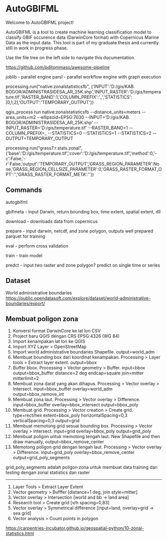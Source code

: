 # AutoGBIFML

Welcome to AutoGBIFML project!

AutoGBIFML is a tool to create machine learning classification model to classify GBIF occurence data (DarwinCore format) with Copernicus Marine Data as the input data. This tool is part of my graduate thesis and currently still in work in progress phase.

Use the file tree on the left side to navigate this documentation.

https://github.com/pditommaso/awesome-pipeline

joblib - parallel engine
parsl - parallel workflow engine with graph execution


processing.run("native:zonalstatisticsfb", {'INPUT':'D:/gis/KAB. BOGOR/ADMINISTRASIDESA_AR_25K.shp','INPUT_RASTER':'D:/gis/temperature.tif','RASTER_BAND':1,'COLUMN_PREFIX':'_','STATISTICS':[0,1,2],'OUTPUT':'TEMPORARY_OUTPUT'})

qgis_process run native:zonalstatisticsfb --distance_units=meters --area_units=m2 --ellipsoid=EPSG:7030 --INPUT='D:/gis/KAB. BOGOR/ADMINISTRASIDESA_AR_25K.shp' --INPUT_RASTER='D:/gis/temperature.tif' --RASTER_BAND=1 --COLUMN_PREFIX=_ --STATISTICS=0 --STATISTICS=1 --STATISTICS=2 --OUTPUT=TEMPORARY_OUTPUT

processing.run("grass7:r.stats.zonal", {'base':'D:/gis/temperature.tif','cover':'D:/gis/temperature.tif','method':0,'-c':False,'-r':False,'output':'TEMPORARY_OUTPUT','GRASS_REGION_PARAMETER':None,'GRASS_REGION_CELLSIZE_PARAMETER':0,'GRASS_RASTER_FORMAT_OPT':'','GRASS_RASTER_FORMAT_META':''})

## Commands

autogbifml

gbifmeta - input Darwin, return bounding box, time extent, spatial extent, dll

download - downloads data from copernicus

prepare - input darwin, netcdf, and zone polygon, outputs well prepared parquet for training

eval - perform cross validation

train - train model

predct - input two raster and zone polygon? predict on single time or series

## Dataset

World administrative boundaries https://public.opendatasoft.com/explore/dataset/world-administrative-boundaries/export/

## Membuat poligon zona

1. Konversi format DarwinCore ke lat lon CSV
2. Project baru QGIS dengan CRS EPSG:4326 (WG 84)
3. Import kenampakan lat lon ke QGIS
4. Import XYZ Layer > OpenStreetMap
5. Import world administrative boundaries Shapefile. output=world_adm
6. Membuat bounding box dari koordinat kenampakan. Processing > Layer tools > Extract layer extent. output=bbox
7. Buffer bbox. Processing > Vector geometry > Buffer. input=bbox output=bbox_buffer distance=2 deg endcap=square join=mitter mitterlimit=2
8. Membuat zona darat yang akan dihapus. Processing > Vector overlay > Intersect. input=bbox_buffer overlay=world_adm output=bbox_remove_int
9. Membuat zona laut. Processing > Vector overlay > Difference. input=bbox_buffer overlay=bbox_intersect output=bbox_poly
10. Membuat grid. Processing > Vector creation > Create grid. type=rect/hex extent=bbox_poly horizontalSpacing=0,3 verticalSpacing=0,3 output=grid
11. Membuat memotong grid sesuai bounding box. Processing > Vector overlay > Intersect. input=grid overlay=bbox_poly output=grid_poly
12. Membuat poligon untuk memotong tengah laut. New Shapefile and then draw manually, output=bbox_remove_center
13. Memotong poligon grid dengan tengah laut. Processing > Vector overlay > Difference. input=grid_poly overlay=bbox_remove_center output=grid_poly_segments

grid_poly_segments adalah poligon zona untuk membuat data training dan testing dengan zonal statistics dan raster

--------

1. Layer Tools > Extract Layer Extent
2. Vector geometry > Bufffer [distance=1 deg, join style=mitter]
3. Vector overlay > Intersection [world and bb -> land area]
4. Research tool > Create grid [v/h spacing=0,83]
5. Vector overlay > Symmetrical difference [input=land, overlay=grid -> sea grid]
6. Vector analysis > Count points in polygon

https://carpentries-incubator.github.io/geospatial-python/10-zonal-statistics.html
